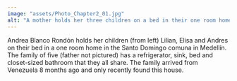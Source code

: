 ```yaml
---
image: "assets/Photo_Chapter2_01.jpg"
alt: "A mother holds her three children on a bed in their one room home as light hits her face"
---
```

Andrea Blanco Rondón holds her children (from left) Lilian, Elisa and Andres on their bed in a one room home in the Santo Domingo comuna in Medellín. The family of five (father not pictured) has a refrigerator, sink, bed and closet-sized bathroom that they all share. The family arrived from Venezuela 8 months ago and only recently found this house.
